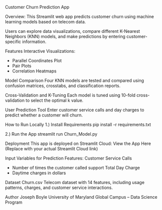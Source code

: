 Customer Churn Prediction App

Overview: This Streamlit web app predicts customer churn using machine learning models based on telecom data.

Users can explore data visualizations, compare different K-Nearest Neighbors (KNN) models, and make predictions by entering customer-specific information.

Features
Interactive Visualizations:
- Parallel Coordinates Plot
- Pair Plots
- Correlation Heatmaps

Model Comparison
Four KNN models are tested and compared using confusion matrices, crosstabs, and classification reports.

Cross-Validation and K-Tuning
Each model is tuned using 10-fold cross-validation to select the optimal k value.

User Prediction Tool
Enter customer service calls and day charges to predict whether a customer will churn.

How to Run Locally
1.) Install Requirements
pip install -r requirements.txt

2.) Run the App
streamlit run Churn_Model.py

Deployment
This app is deployed on Streamlit Cloud:
View the App Here
(Replace with your actual Streamlit Cloud link)

Input Variables for Prediction
Features:
Customer Service Calls
  - Number of times the customer called support
Total Day Charge
  - Daytime charges in dollars

Dataset
Churn.csv
Telecom dataset with 14 features, including usage patterns, charges, and customer service interactions.

Author
Joseph Boyle
University of Maryland Global Campus – Data Science Program

